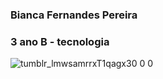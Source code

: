 ### **Bianca Fernandes Pereira** 
### 3 ano B - tecnologia
![tumblr_lmwsamrrxT1qagx30 0 0](https://github.com/biancaguastalle/biancaguastalle/assets/170113020/124cd235-c5fe-40a9-b24c-cadcac011dc5)


<!--
**biancaguastalle/biancaguastalle** is a ✨ _special_ ✨ repository because its `README.md` (this file) appears on your GitHub profile.

Here are some ideas to get you started:

- 🔭 I’m currently working on ...
- 🌱 I’m currently learning ...
- 👯 I’m looking to collaborate on ...
- 🤔 I’m looking for help with ...
- 💬 Ask me about ...
- 📫 How to reach me: ...
- 😄 Pronouns: ...
- ⚡ Fun fact: ...
-->
